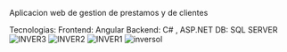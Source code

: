 Aplicacion web de gestion de prestamos y de clientes

Tecnologias: 
Frontend: Angular
Backend: C# , ASP.NET
DB: SQL SERVER
![INVER3](https://github.com/EdwardDiazR/negocio-inversiones/assets/67916276/d16a424b-11ae-4ea9-aafc-f986f6a0f0b7)
![INVER2](https://github.com/EdwardDiazR/negocio-inversiones/assets/67916276/f3494ab4-1f89-4ecb-97bb-c81ac8a8b410)
![INVER1](https://github.com/EdwardDiazR/negocio-inversiones/assets/67916276/88c0a082-2e11-4338-872f-fb0d66bfdc39)
![inversol](https://github.com/EdwardDiazR/negocio-inversiones/assets/67916276/4931e211-64dd-4389-9e87-199677ba6d51)
